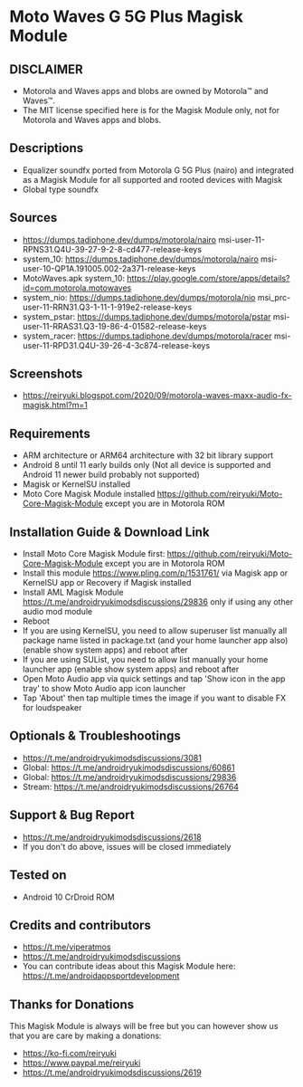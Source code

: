 # Moto Waves G 5G Plus Magisk Module

## DISCLAIMER
- Motorola and Waves apps and blobs are owned by Motorola™ and Waves™.
- The MIT license specified here is for the Magisk Module only, not for Motorola and Waves apps and blobs.

## Descriptions
- Equalizer soundfx ported from Motorola G 5G Plus (nairo) and integrated as a Magisk Module for all supported and rooted devices with Magisk
- Global type soundfx

## Sources
- https://dumps.tadiphone.dev/dumps/motorola/nairo msi-user-11-RPNS31.Q4U-39-27-9-2-8-cd477-release-keys
- system_10: https://dumps.tadiphone.dev/dumps/motorola/nairo msi-user-10-QP1A.191005.002-2a371-release-keys
- MotoWaves.apk system_10: https://play.google.com/store/apps/details?id=com.motorola.motowaves
- system_nio: https://dumps.tadiphone.dev/dumps/motorola/nio msi_prc-user-11-RRN31.Q3-1-11-1-919e2-release-keys
- system_pstar: https://dumps.tadiphone.dev/dumps/motorola/pstar msi-user-11-RRAS31.Q3-19-86-4-01582-release-keys
- system_racer: https://dumps.tadiphone.dev/dumps/motorola/racer msi-user-11-RPD31.Q4U-39-26-4-3c874-release-keys

## Screenshots
- https://reiryuki.blogspot.com/2020/09/motorola-waves-maxx-audio-fx-magisk.html?m=1

## Requirements
- ARM architecture or ARM64 architecture with 32 bit library support
- Android 8 until 11 early builds only (Not all device is supported and Android 11 newer build probably not supported)
- Magisk or KernelSU installed
- Moto Core Magisk Module installed https://github.com/reiryuki/Moto-Core-Magisk-Module except you are in Motorola ROM

## Installation Guide & Download Link
- Install Moto Core Magisk Module first: https://github.com/reiryuki/Moto-Core-Magisk-Module except you are in Motorola ROM
- Install this module https://www.pling.com/p/1531761/ via Magisk app or KernelSU app or Recovery if Magisk installed
- Install AML Magisk Module https://t.me/androidryukimodsdiscussions/29836 only if using any other audio mod module
- Reboot
- If you are using KernelSU, you need to allow superuser list manually all package name listed in package.txt (and your home launcher app also) (enable show system apps) and reboot after
- If you are using SUList, you need to allow list manually your home launcher app (enable show system apps) and reboot after
- Open Moto Audio app via quick settings and tap 'Show icon in the app tray' to show Moto Audio app icon launcher
- Tap 'About' then tap multiple times the image if you want to disable FX for loudspeaker

## Optionals & Troubleshootings
- https://t.me/androidryukimodsdiscussions/3081
- Global: https://t.me/androidryukimodsdiscussions/60861
- Global: https://t.me/androidryukimodsdiscussions/29836
- Stream: https://t.me/androidryukimodsdiscussions/26764

## Support & Bug Report
- https://t.me/androidryukimodsdiscussions/2618
- If you don't do above, issues will be closed immediately

## Tested on
- Android 10 CrDroid ROM

## Credits and contributors
- https://t.me/viperatmos
- https://t.me/androidryukimodsdiscussions
- You can contribute ideas about this Magisk Module here: https://t.me/androidappsportdevelopment

## Thanks for Donations
This Magisk Module is always will be free but you can however show us that you are care by making a donations:
- https://ko-fi.com/reiryuki
- https://www.paypal.me/reiryuki
- https://t.me/androidryukimodsdiscussions/2619


